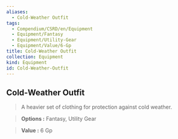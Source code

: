 ```yaml
---
aliases:
  - Cold-Weather Outfit
tags:
  - Compendium/CSRD/en/Equipment
  - Equipment/Fantasy
  - Equipment/Utility-Gear
  - Equipment/Value/6-Gp
title: Cold-Weather Outfit
collection: Equipment
kind: Equipment
id: Cold-Weather-Outfit
---
```

## Cold-Weather Outfit    
    
>A heavier set of clothing for protection against cold weather.    
> **Options :** Fantasy, Utility Gear    
> **Value :** 6 Gp

